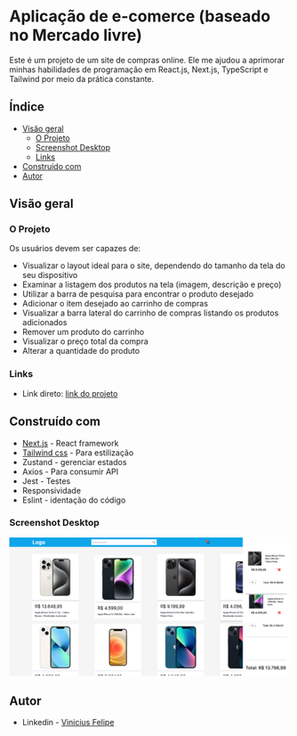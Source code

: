 # Aplicação de e-comerce (baseado no Mercado livre)

Este é um projeto de um site de compras online. Ele me ajudou a aprimorar minhas habilidades de programação em React.js, Next.js, TypeScript e Tailwind por meio da prática constante.

## Índice

- [Visão geral](#visão-geral)
  - [O Projeto](#o-projeto)
  - [Screenshot Desktop](#screenshot-desktop)
  - [Links](#links)
- [Construído com](#construído-com)
- [Autor](#autor)

## Visão geral

### O Projeto

Os usuários devem ser capazes de:

-  Visualizar o layout ideal para o site, dependendo do tamanho da tela do seu dispositivo
-  Examinar a listagem dos produtos na tela (imagem, descrição e preço)
-  Utilizar a barra de pesquisa para encontrar o produto desejado
-  Adicionar o item desejado ao carrinho de compras
-  Visualizar a barra lateral do carrinho de compras listando os produtos adicionados
-  Remover um produto do carrinho
-  Visualizar o preço total da compra
-  Alterar a quantidade do produto

### Links

- Link direto: [link do projeto](https://carrinho-zustand.vercel.app/)

## Construído com

- [Next.js](https://nextjs.org/) - React framework
- [Tailwind css](https://tailwindcss.com/) - Para estilização
- Zustand - gerenciar estados
- Axios - Para consumir API
- Jest - Testes
- Responsividade
- Eslint - identação do código

### Screenshot Desktop

![Screenshot](public/desktop-print.png)

## Autor

- Linkedin - [Vinicius Felipe](https://www.linkedin.com/in/vinicius-felipe-5148a81b5/)
